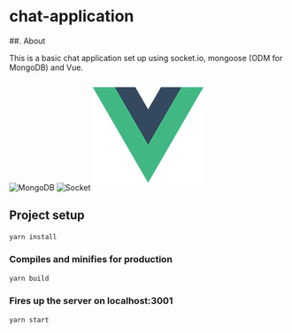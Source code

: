 # chat-application

##. About

This is a basic chat application set up using socket.io, mongoose (ODM for MongoDB) and Vue.

<div width="400px">
<img alt="MongoDB" src="https://en.wikipedia.org/wiki/MongoDB#/media/File:MongoDB-Logo.svg" width="100px">
<img alt="Socket" src="https://goo.gl/images/XyV5re">
<img alt="Vue" src="src/assets/logo.png">

</div>

## Project setup

```
yarn install
```

### Compiles and minifies for production

```
yarn build
```

### Fires up the server on localhost:3001

```
yarn start
```

